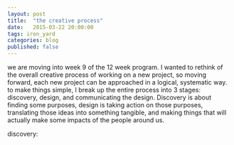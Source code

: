 ```yaml
---
layout: post
title:  "the creative process"
date:   2015-03-22 20:00:00
tags: iron_yard
categories: blog
published: false
---
```

we are moving into week 9 of the 12 week program. I wanted to rethink of the overall creative process of working on a new project, so moving forward, each new project can be approached in a logical, systematic way. 
to make things simple, I break up the entire process into 3 stages: discovery, design, and communicating the design. Discovery is about finding some purposes, design is taking action on those purposes, translating those ideas into something tangible, and making things that will actually make some impacts of the people around us. 

discovery: 

